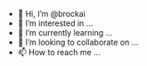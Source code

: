 - 👋 Hi, I’m @brockai
- 👀 I’m interested in ...
- 🌱 I’m currently learning ...
- 💞️ I’m looking to collaborate on ...
- 📫 How to reach me ...

<!---
brockai/brockai is a ✨ special ✨ repository because its `README.md` (this file) appears on your GitHub profile.
You can click the Preview link to take a look at your changes.
--->
